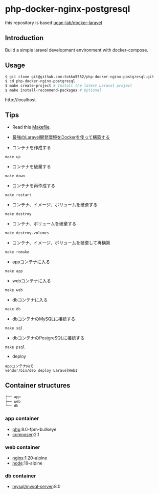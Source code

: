 # php-docker-nginx-postgresql

this repository is based [ucan-lab/docker-laravel](https://github.com/ucan-lab/docker-laravel)
<!-- ![License](https://img.shields.io/github/license/ucan-lab/docker-laravel?color=f05340)
![Stars](https://img.shields.io/github/stars/ucan-lab/docker-laravel?color=f05340)
![Issues](https://img.shields.io/github/issues/ucan-lab/docker-laravel?color=f05340)
![Forks](https://img.shields.io/github/forks/ucan-lab/docker-laravel?color=f05340) -->

## Introduction

Build a simple laravel development environment with docker-compose.

## Usage

```bash
$ git clone git@github.com:tokku5552/php-docker-nginx-postgresql.git
$ cd php-docker-nginx-postgresql
$ make create-project # Install the latest Laravel project
$ make install-recommend-packages # Optional
```

http://localhost

## Tips

- Read this [Makefile](https://github.com/tokku5552/php-docker-nginx-postgresql/blob/main/Makefile).
- [最強のLaravel開発環境をDockerを使って構築する](https://qiita.com/ucan-lab/items/5fc1281cd8076c8ac9f4#%E5%9F%BA%E6%9C%AC)

- コンテナを作成する
```
make up
``` 

- コンテナを破棄する
```
make down
```

- コンテナを再作成する
```
make restart
```

- コンテナ、イメージ、ボリュームを破棄する
```
make destroy
```

- コンテナ、ボリュームを破棄する
```
make destroy-volumes
```

- コンテナ、イメージ、ボリュームを破棄して再構築
```
make remake
```

- appコンテナに入る
```
make app
```

- webコンテナに入る
```
make web
```

- dbコンテナに入る
```
make db
```

- dbコンテナのMySQLに接続する
```
make sql
```

- dbコンテナのPostgreSQLに接続する
```
make psql
```

- deploy
```
appコンテナ内で
vendor/bin/dep deploy LaravelWeb1
```

## Container structures

```bash
├── app
├── web
└── db
```

### app container

- [php](https://hub.docker.com/_/php):8.0-fpm-bullseye
- [composer](https://hub.docker.com/_/composer):2.1

### web container

- [nginx](https://hub.docker.com/_/nginx):1.20-alpine
- [node](https://hub.docker.com/_/node):16-alpine

### db container

- [mysql/mysql-server](https://hub.docker.com/r/mysql/mysql-server):8.0
